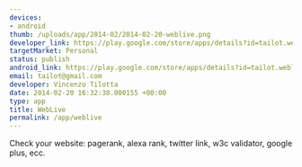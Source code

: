 ```yaml
--- 
devices: 
- android
thumb: /uploads/app/2014-02/2014-02-20-weblive.png
developer_link: https://play.google.com/store/apps/details?id=tailot.weblive
targetMarket: Personal
status: publish
android_link: https://play.google.com/store/apps/details?id=tailot.weblive
email: tailot@gmail.com
developer: Vincenzo Tilotta
date: 2014-02-20 16:32:38.000155 +00:00
type: app
title: WebLive
permalink: /app/weblive
---
```


Check your website: pagerank, alexa rank, twitter link, w3c validator, google plus, ecc.
